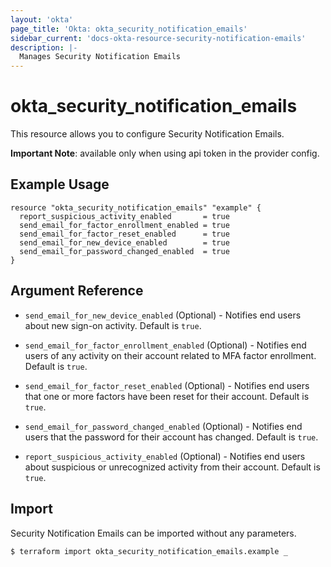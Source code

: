 ```yaml
---
layout: 'okta'
page_title: 'Okta: okta_security_notification_emails'
sidebar_current: 'docs-okta-resource-security-notification-emails'
description: |-
  Manages Security Notification Emails
---
```


# okta_security_notification_emails

This resource allows you to configure Security Notification Emails.

**Important Note**: available only when using api token in the provider config.

## Example Usage

```hcl
resource "okta_security_notification_emails" "example" {
  report_suspicious_activity_enabled       = true
  send_email_for_factor_enrollment_enabled = true
  send_email_for_factor_reset_enabled      = true
  send_email_for_new_device_enabled        = true
  send_email_for_password_changed_enabled  = true
}
```

## Argument Reference

- `send_email_for_new_device_enabled` (Optional) - Notifies end users about new sign-on activity. Default is `true`.

- `send_email_for_factor_enrollment_enabled` (Optional) - Notifies end users of any activity on their account related to MFA factor enrollment. Default is `true`.

- `send_email_for_factor_reset_enabled` (Optional) - Notifies end users that one or more factors have been reset for their account. Default is `true`.

- `send_email_for_password_changed_enabled` (Optional) - Notifies end users that the password for their account has changed. Default is `true`.

- `report_suspicious_activity_enabled` (Optional) - Notifies end users about suspicious or unrecognized activity from their account. Default is `true`.

## Import

Security Notification Emails can be imported without any parameters.

```
$ terraform import okta_security_notification_emails.example _
```
